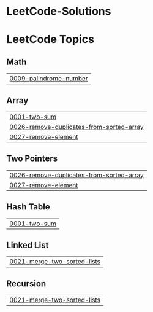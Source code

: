 # LeetCode-Solutions
<!---LeetCode Topics Start-->
# LeetCode Topics
## Math
|  |
| ------- |
| [0009-palindrome-number](https://github.com/Ranamoeen1/LeetCode-Solutions/tree/master/0009-palindrome-number) |
## Array
|  |
| ------- |
| [0001-two-sum](https://github.com/Ranamoeen1/LeetCode-Solutions/tree/master/0001-two-sum) |
| [0026-remove-duplicates-from-sorted-array](https://github.com/Ranamoeen1/LeetCode-Solutions/tree/master/0026-remove-duplicates-from-sorted-array) |
| [0027-remove-element](https://github.com/Ranamoeen1/LeetCode-Solutions/tree/master/0027-remove-element) |
## Two Pointers
|  |
| ------- |
| [0026-remove-duplicates-from-sorted-array](https://github.com/Ranamoeen1/LeetCode-Solutions/tree/master/0026-remove-duplicates-from-sorted-array) |
| [0027-remove-element](https://github.com/Ranamoeen1/LeetCode-Solutions/tree/master/0027-remove-element) |
## Hash Table
|  |
| ------- |
| [0001-two-sum](https://github.com/Ranamoeen1/LeetCode-Solutions/tree/master/0001-two-sum) |
## Linked List
|  |
| ------- |
| [0021-merge-two-sorted-lists](https://github.com/Ranamoeen1/LeetCode-Solutions/tree/master/0021-merge-two-sorted-lists) |
## Recursion
|  |
| ------- |
| [0021-merge-two-sorted-lists](https://github.com/Ranamoeen1/LeetCode-Solutions/tree/master/0021-merge-two-sorted-lists) |
<!---LeetCode Topics End-->
